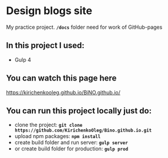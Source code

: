 # Design blogs site

My practice project.
**`/docs`** folder need for work of GitHub-pages

## In this project I used:

* Gulp 4

## You can watch this page here
<https://kirichenkooleg.github.io/BiNO.github.io/>

## You can run this project locally just do:

* clone the project: **`git clone https://github.com/KirichenkoOleg/Bino.github.io.git`**
* upload npm packages: **`npm install`**
* create build folder and run server: **`gulp server`**
* or create build folder for production: **`gulp prod`**